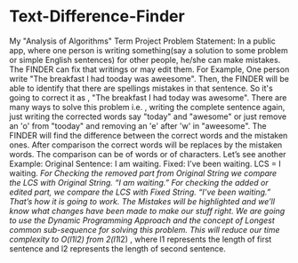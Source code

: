 # Text-Difference-Finder
My "Analysis of Algorithms" Term Project
Problem Statement:
    In a public app, where one person is writing something(say a solution to some problem or simple English sentences) for other people, he/she can make mistakes. The FINDER can fix that writings or may edit them. For Example, One person write "The breakfast I had tooday was aweesome". Then, the FINDER will be able to identify that there are spellings  mistakes in that sentence. So it's going to correct it as , "The breakfast I had today was awesome". There are many ways to solve this problem i.e. , writing the complete sentence again, just writing the corrected words say "today" and "awesome" or just remove an 'o' from "tooday" and removing an 'e' after 'w' in "aweesome". The FINDER will find the difference between the correct words and the mistaken ones. After comparison the correct words will be replaces by the mistaken words. The comparison can be of words or of characters. 
Let’s see another Example:
Original Sentence: I am waiting.
Fixed: I’ve been waiting.
LCS = I  waiting.
*For Checking the removed part from Original String we compare the LCS with Original String.
“I am waiting.”
*For checking the added or edited part, we compare the LCS with Fixed String.
“I’ve been waiting.”
  That’s how it is going to work. The Mistakes will be highlighted and we’ll know what changes have been made to make our stuff right.
We are going to use the Dynamic Programming Approach and the concept of Longest common sub-sequence for solving this problem. This will reduce our time complexity to O(l1*l2) from 2(l1*l2)  , where l1 represents the length of first sentence and l2 represents the length of second sentence.
